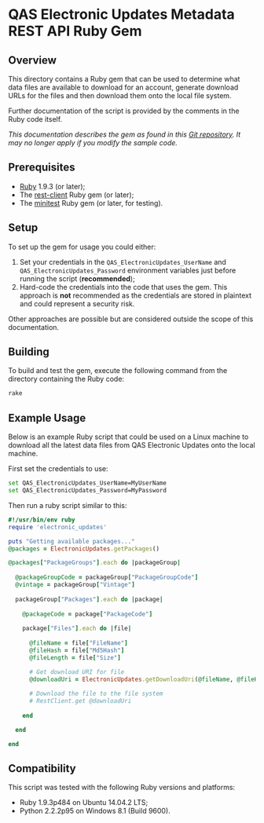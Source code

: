 # QAS Electronic Updates Metadata REST API Ruby Gem

## Overview

This directory contains a Ruby gem that can be used to determine what data files are available to download for an account, generate download URLs for the files and then download them onto the local file system.

Further documentation of the script is provided by the comments in the Ruby code itself.

*This documentation describes the gem as found in this [Git repository](https://github.com/experiandataquality/electronicupdates). It may no longer apply if you modify the sample code.*

## Prerequisites

 * [Ruby](https://www.ruby-lang.org/en/downloads/) 1.9.3 (or later);
 * The [rest-client](https://rubygems.org/gems/rest-client/) Ruby gem (or later);
 * The [minitest](https://rubygems.org/gems/minitest/) Ruby gem (or later, for testing).

## Setup

To set up the gem for usage you could either:

 1. Set your credentials in the ```QAS_ElectronicUpdates_UserName``` and ```QAS_ElectronicUpdates_Password``` environment variables just before running the script (**recommended**);
 1. Hard-code the credentials into the code that uses the gem. This approach is **not** recommended as the credentials are stored in plaintext and could represent a security risk.

Other approaches are possible but are considered outside the scope of this documentation.

## Building

To build and test the gem, execute the following command from the directory containing the Ruby code:

```sh
rake
```

## Example Usage

Below is an example Ruby script that could be used on a Linux machine to download all the latest data files from QAS Electronic Updates onto the local machine.

First set the credentials to use:

```sh
set QAS_ElectronicUpdates_UserName=MyUserName
set QAS_ElectronicUpdates_Password=MyPassword
```

Then run a ruby script similar to this:

```ruby
#!/usr/bin/env ruby
require 'electronic_updates'

puts "Getting available packages..."
@packages = ElectronicUpdates.getPackages()

@packages["PackageGroups"].each do |packageGroup|
  
  @packageGroupCode = packageGroup["PackageGroupCode"]
  @vintage = packageGroup["Vintage"]
  
  packageGroup["Packages"].each do |package|
  
    @packageCode = package["PackageCode"]
    
    package["Files"].each do |file|
    
      @fileName = file["FileName"]
      @fileHash = file["Md5Hash"]
      @fileLength = file["Size"]

      # Get download URI for file
      @downloadUri = ElectronicUpdates.getDownloadUri(@fileName, @fileHash)
    
      # Download the file to the file system
      # RestClient.get @downloadUri
    
    end

  end

end
```

## Compatibility

This script was tested with the following Ruby versions and platforms:

 * Ruby 1.9.3p484 on Ubuntu 14.04.2 LTS;
 * Python 2.2.2p95 on Windows 8.1 (Build 9600).
